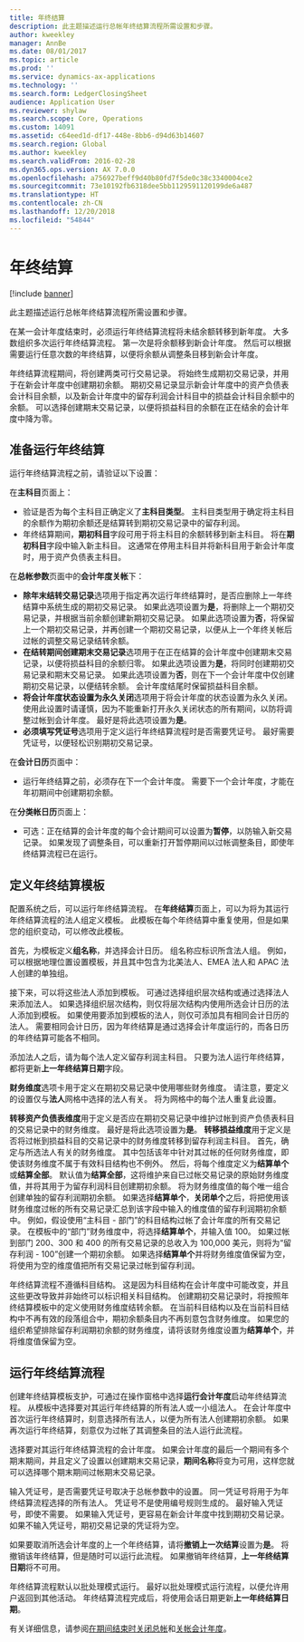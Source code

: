 ```yaml
---
title: 年终结算
description: 此主题描述运行总帐年终结算流程所需设置和步骤。
author: kweekley
manager: AnnBe
ms.date: 08/01/2017
ms.topic: article
ms.prod: ''
ms.service: dynamics-ax-applications
ms.technology: ''
ms.search.form: LedgerClosingSheet
audience: Application User
ms.reviewer: shylaw
ms.search.scope: Core, Operations
ms.custom: 14091
ms.assetid: c64eed1d-df17-448e-8bb6-d94d63b14607
ms.search.region: Global
ms.author: kweekley
ms.search.validFrom: 2016-02-28
ms.dyn365.ops.version: AX 7.0.0
ms.openlocfilehash: a756927beff9d40b80fd7f5de0c38c3340004ce2
ms.sourcegitcommit: 73e10192fb6318dee5bb1129591120199de6a487
ms.translationtype: HT
ms.contentlocale: zh-CN
ms.lasthandoff: 12/20/2018
ms.locfileid: "54844"
---
```

# <a name="year-end-close"></a>年终结算

[!include [banner](../includes/banner.md)]

此主题描述运行总帐年终结算流程所需设置和步骤。 

在某一会计年度结束时，必须运行年终结算流程将未结余额转移到新年度。 大多数组织多次运行年终结算流程。 第一次是将余额移到新会计年度。 然后可以根据需要运行任意次数的年终结算，以便将余额从调整条目移到新会计年度。 

年终结算流程期间，将创建两类可行交易记录。 将始终生成期初交易记录，并用于在新会计年度中创建期初余额。 期初交易记录显示新会计年度中的资产负债表会计科目余额，以及新会计年度中的留存利润会计科目中的损益会计科目余额中的余额。 可以选择创建期末交易记录，以便将损益科目的余额在正在结余的会计年度中降为零。

## <a name="prepare-to-run-the-year-end-close"></a>准备运行年终结算
运行年终结算流程之前，请验证以下设置： 

在**主科目**页面上：

-   验证是否为每个主科目正确定义了**主科目类型**。 主科目类型用于确定将主科目的余额作为期初余额还是结算转到期初交易记录中的留存利润。
-   年终结算期间，**期初科目**字段可用于将主科目的余额转移到新主科目。 将在**期初科目**字段中输入新主科目。 这通常在停用主科目并将新科目用于新会计年度时，用于资产负债表主科目。

在**总帐参数**页面中的**会计年度关帐**下：

-   **除年末结转交易记录**选项用于指定再次运行年终结算时，是否应删除上一年终结算中系统生成的期初交易记录。 如果此选项设置为**是**，将删除上一个期初交易记录，并根据当前余额创建新期初交易记录。 如果此选项设置为**否**，将保留上一个期初交易记录，并再创建一个期初交易记录，以便从上一个年终关帐后过帐的调整交易记录结转余额。
-   **在结转期间创建期末交易记录**选项用于在正在结算的会计年度中创建期末交易记录，以便将损益科目的余额归零。 如果此选项设置为**是**，将同时创建期初交易记录和期末交易记录。 如果此选项设置为**否**，则在下一个会计年度中仅创建期初交易记录，以便结转余额。 会计年度结尾时保留损益科目余额。
-   **将会计年度状态设置为永久关闭**选项用于将会计年度的状态设置为永久关闭。 使用此设置时请谨慎，因为不能重新打开永久关闭状态的所有期间，以防将调整过帐到会计年度。 最好是将此选项设置为**是**。
-   **必须填写凭证号**选项用于定义运行年终结算流程时是否需要凭证号。 最好需要凭证号，以便轻松识别期初交易记录。

在**会计日历**页面中：

-   运行年终结算之前，必须存在下一个会计年度。 需要下一个会计年度，才能在年初期间中创建期初余额。

在**分类帐日历**页面上：

-   可选：正在结算的会计年度的每个会计期间可以设置为**暂停**，以防输入新交易记录。 如果发现了调整条目，可以重新打开暂停期间以过帐调整条目，即使年终结算流程已在运行。

## <a name="define-year-end-close-templates"></a>定义年终结算模板
配置系统之后，可以运行年终结算流程。 在**年终结算**页面上，可以为将为其运行年终结算流程的法人组定义模板。 此模板在每个年终结算中重复使用，但是如果您的组织变动，可以修改此模板。 

首先，为模板定义**组名称**，并选择会计日历。 组名称应标识所含法人组。  例如，可以根据地理位置设置模板，并且其中包含为北美法人、EMEA 法人和 APAC 法人创建的单独组。 

接下来，可以将这些法人添加到模板。 可通过选择组织层次结构或通过选择法人来添加法人。 如果选择组织层次结构，则仅将层次结构内使用所选会计日历的法人添加到模板。 如果使用要添加到模板的法人，则仅可添加具有相同会计日历的法人。 需要相同会计日历，因为年终结算是通过选择会计年度运行的，而各日历的年终结算可能各不相同。 

添加法人之后，请为每个法人定义留存利润主科目。 只要为法人运行年终结算，都将更新**上一年终结算日期**字段。 

**财务维度**选项卡用于定义在期初交易记录中使用哪些财务维度。 请注意，要定义的设置仅与**法人**网格中选择的法人有关。 将为网格中的每个法人重复此设置。 

**转移资产负债表维度**用于定义是否应在期初交易记录中维护过帐到资产负债表科目的交易记录中的财务维度。 最好是将此选项设置为**是**。 **转移损益维度**用于定义是否将过帐到损益科目的交易记录中的财务维度转移到留存利润主科目。 首先，确定与所选法人有关的财务维度。 其中包括该年中针对其过帐的任何财务维度，即使该财务维度不属于有效科目结构也不例外。 然后，将每个维度定义为**结算单个**或**结算全部**。  默认值为**结算全部**，这将维护来自已过帐交易记录的原始财务维度值，并将其用于为留存利润科目创建期初余额。 将为财务维度值的每个唯一组合创建单独的留存利润期初余额。 如果选择**结算单个**，**关闭单个**之后，将把使用该财务维度过帐的所有交易记录汇总到该字段中输入的维度值的留存利润期初余额中。 例如，假设使用“主科目 - 部门”的科目结构过帐了会计年度的所有交易记录。 在模板中的“部门”财务维度中，将选择**结算单个**，并输入值 100。 如果过帐到部门 200、300 和 400 的所有交易记录的总收入为 100,000 美元，则将为“留存利润 - 100”创建一个期初余额。 如果选择**结算单个**并将财务维度值保留为空，将使用为空的维度值把所有交易记录过帐到留存利润。 

年终结算流程不遵循科目结构。 这是因为科目结构在会计年度中可能改变，并且这些更改导致并非始终可以标识相关科目结构。  创建期初交易记录时，将按照年终结算模板中的定义使用财务维度结转余额。 在当前科目结构以及在当前科目结构中不再有效的段落组合中，期初余额条目内不再刻意包含财务维度。 如果您的组织希望排除留存利润期初余额的财务维度，请将该财务维度设置为**结算单个**，并将维度值保留为空。

## <a name="run-the-year-end-close-process"></a>运行年终结算流程
创建年终结算模板支护，可通过在操作窗格中选择**运行会计年度**启动年终结算流程。 从模板中选择要对其运行年终结算的所有法人或一小组法人。 在会计年度中首次运行年终结算时，刻意选择所有法人，以便为所有法人创建期初余额。 如果再次运行年终结算，刻意仅为过帐了其调整条目的法人运行此流程。 

选择要对其运行年终结算流程的会计年度。 如果会计年度的最后一个期间有多个期末期间，并且定义了设置以创建期末交易记录，**期间名称**将变为可用，这样您就可以选择哪个期末期间过帐期末交易记录。 

输入凭证号，是否需要凭证号取决于总帐参数中的设置。 同一凭证号将用于为年终结算流程选择的所有法人。 凭证号不是使用编号规则生成的。 最好输入凭证号，即使不需要。 如果输入凭证号，更容易在新会计年度中找到期初交易记录。 如果不输入凭证号，期初交易记录的凭证将为空。 

如果要取消所选会计年度的上一个年终结算，请将**撤销上一次结算**设置为**是**。 将撤销该年终结算，但是随时可以运行此流程。 如果撤销年终结算，**上一年终结算日期**将不可用。 

年终结算流程默认以批处理模式运行。 最好以批处理模式运行流程，以便允许用户返回到其他活动。 年终结算流程完成后，将使用会话日期更新**上一年终结算日期**。

有关详细信息，请参阅[在期间结束时关闭总帐](close-general-ledger-at-period-end.md)和[关帐会计年度](tasks/close-fiscal-year.md)。



